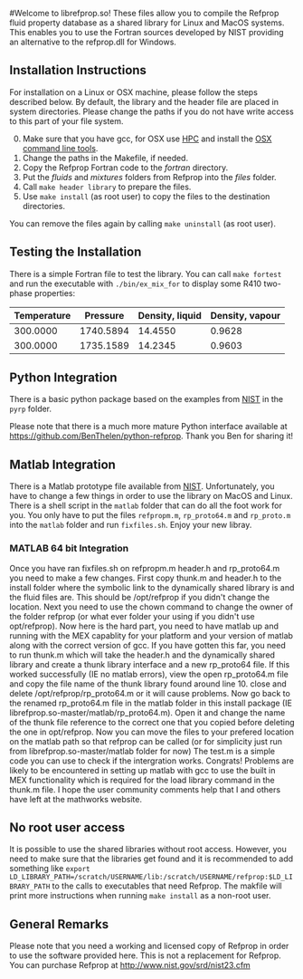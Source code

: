 #Welcome to librefprop.so!
These files allow you to compile the Refprop fluid property database as a shared library for Linux and MacOS systems. This enables you to use the Fortran sources developed by NIST providing an alternative to the refprop.dll for Windows. 

## Installation Instructions
For installation on a Linux or OSX machine, please follow the steps described below. By default, the library and the header file are placed in system directories. Please change the paths if you do not have write access to this part of your file system. 

0.  Make sure that you have gcc, for OSX use [HPC](http://hpc.sourceforge.net/) and install the [OSX command line tools](https://developer.apple.com/downloads).
1.  Change the paths in the Makefile, if needed.
2.  Copy the Refprop Fortran code to the *fortran* directory.
3.  Put the *fluids* and *mixtures* folders from Refprop into the *files* folder.
4.  Call `make header library` to prepare the files. 
5.  Use `make install` (as root user) to copy the files to the destination directories.

You can remove the files again by calling `make uninstall` (as root user). 

## Testing the Installation
There is a simple Fortran file to test the library. You can call `make fortest` and run the executable with `./bin/ex_mix_for` to display some R410 two-phase properties:

| Temperature | Pressure  | Density, liquid | Density, vapour |
|-------------|-----------|-----------------|-----------------|
| 300.0000    | 1740.5894 |   14.4550       |   0.9628        |
| 300.0000    | 1735.1589 |   14.2345       |   0.9603        |


## Python Integration
There is a basic python package based on the examples from
[NIST](http://www.boulder.nist.gov/div838/theory/refprop/Frequently_asked_questions.htm#PythonApplications "NIST homepage")
in the `pyrp` folder. 

Please note that there is a much more mature Python interface available at https://github.com/BenThelen/python-refprop. Thank you Ben for sharing it!

## Matlab Integration
There is a Matlab prototype file available from
[NIST](http://www.boulder.nist.gov/div838/theory/refprop/Frequently_asked_questions.htm#MatLabApplications "NIST homepage"). Unfortunately, you have to change a few things in order to use the 
library on MacOS and Linux. There is a shell script in the `matlab` folder that can do all the foot work for you. You only have
to put the files `refpropm.m`, `rp_proto64.m` and `rp_proto.m` into the `matlab` folder and run `fixfiles.sh`. Enjoy your new libray.

### MATLAB 64 bit Integration

Once you have ran fixfiles.sh on refpropm.m header.h and rp_proto64.m you need to make a few changes. First copy thunk.m and header.h to the install folder where the symbolic link to the dynamically shared library is and the fluid files are. This should be /opt/refprop if you didn't change the location. Next you need to use the chown command to change the owner of the folder refprop (or what ever folder your using if you didn't use opt/refprop). Now here is the hard part, you need to have matlab up and running with the MEX capablity for your platform and your version of matlab along with the correct version of gcc. If you have gotten this far, you need to run thunk.m which will take the header.h and the dynamically shared library and create a thunk library interface and a new rp_proto64 file. If this worked successfully (IE no matlab errors), view the open rp_proto64.m file and copy the file name of the thunk library found around line 10. close and delete /opt/refprop/rp_proto64.m or it will cause problems. Now go back to the renamed rp_proto64.m file in the matlab folder in this install package (IE librefprop.so-master/matlab/rp_proto64.m). Open it and change the name of the thunk file reference to the correct one that you copied before deleting the one in opt/refprop. Now you can move the files to your prefered location on the matlab path so that refprop can be called (or for simplicity just run from librefprop.so-master/matlab folder for now) The test.m is a simple code you can use to check if the intergration works. Congrats! Problems are likely to be encountered in setting up matlab with gcc to use the built in MEX functionality which is required for the load library command in the thunk.m file. I hope the user community comments help that I and others have left at the mathworks website.

## No root user access
It is possible to use the shared libraries without root access. However, you need to make sure that the libraries get found and it is recommended to add something like `export LD_LIBRARY_PATH=/scratch/USERNAME/lib:/scratch/USERNAME/refprop:$LD_LIBRARY_PATH` to the calls to executables that need Refprop. The makfile will print more instructions when running `make install` as a non-root user.



## General Remarks
Please note that you need a working and licensed copy of Refprop in order to use the software provided here. This is not a replacement for Refprop. You can purchase Refprop at http://www.nist.gov/srd/nist23.cfm
